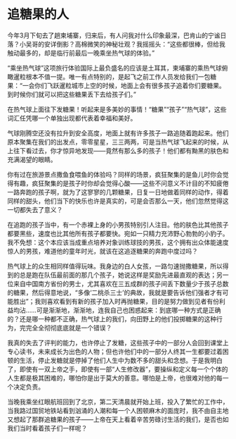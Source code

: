 # 追糖果的人

今年3月下旬去了趟柬埔寨，归来后，有人问我对什么印象最深，巴肯山的宁谧日落？小吴哥的安详倒影？高棉微笑的神秘壮观？我摇摇头：“这些都很棒，但给我触动最多的，却是临行前最后一晚乘坐热气球的体验。” 

“乘坐热气球”这项旅行体验国际上最负盛名的应该是土耳其，柬埔寨的乘热气球俯瞰暹粒根本不值一提。唯一有点特别的，是起飞之前工作人员发给我们一包糖果：“一会你们飞跃暹粒城市上空的时候，地面上会有很多孩子追着你们要糖果。到时候你们就可以把这些糖果丢下去给孩子们。” 

在热气球上面往下发糖果！听起来是多美妙的事情！“糖果”“孩子”“热气球”，这些词汇任凭哪一个单独出现都代表着幸福和美好。 

气球刚腾空还没有拉升到安全高度，地面上就有许多孩子一路追随着跑起来。他们原本聚集在我们的出发点，零零星星，三三两两，可是当热气球飞起来的时候，从上往下看过去，你才惊异地发现——竟然有那么多的孩子！他们都有黝黑的肤色和充满渴望的眼睛。 

你有过在旅游景点撒鱼食喂鱼的体验吗？同样的场景，疯狂聚集的是鱼儿时你会觉得有趣，疯狂聚集的是孩子时你却会觉得心酸——这些不问意义不计目的不知疲倦一路奔跑的孩子啊，就为了这寥寥的几颗糖果，日复一日地做着同样的动作，得着同样的甜头，他们当下的快乐也许是真实的，可是会否那么一天，他们忽然觉得这一切都失去了意义？ 

在追跑的孩子当中，有一个赤裸上身的小男孩特别引人注目。他的肤色比其他孩子都要黑些，速度也比其他所有孩子都要快。宛如一只精力充沛野心勃勃的小豹子。我不免想：这个本应该当成重点培养对象训练球技的男孩，这个拥有出众体能速度惊人的男孩，难道他的童年时光，就该在这追逐糖果的奔跑中度过吗？ 

热气球上的众生相同样值得玩味。我身边的白人女孩，一路匀速抛撒糖果，所以得到的总是跑在队伍最前面的那几个孩子，她说这样是奖励先进最直观的表达；另一位来自中国南方省份的男士，尤其喜欢在三五成群的孩子间丢下数量少于孩子总数的糖果，然后得意地说，“多像‘二桃杀三士’的典故，我就是要告诉他们强者才有可能胜出”；我则喜欢看到有新的孩子加入时再抛糖果，目的是努力做到见者有份利益均沾……可是渐渐地，渐渐地，连我自己也困惑起来：到底哪一种方式是正确的？还是哪一种都不正确，热气球上的我们，向田野上的他们投掷糖果的这种行为，完完全全彻彻底底就是一个错误？ 

我真的失去了评判的能力，也许停止了发糖，这些孩子中的一部分人会回到课堂上专心读书，未来成长为出色的人物；但也许他们中的一部分人终其一生都要过着困顿的生活，停止发糖就是停掉了他们人生中为数不多的甜头和念想。于是我明白了，即使有一双上帝之手，即使有一部“人生修改器”，要操纵和定义每一个个体的人生都是极其困难的，哪怕你是出于莫大的善意。哪怕是上帝，也很难对他的每一个决定负责。 

当晚我乘坐红眼航班回到了北京，第二天清晨就开始上班，投入了繁忙的工作中，当我路过国贸地铁站看到汹涌的人潮和每一个人困顿麻木的面庞时，我不由自主地又想起了那群追糖果的孩子——上帝在天上看着辛苦劳碌讨生活的我们，是否也如我们当时看着孩子们一样呢？